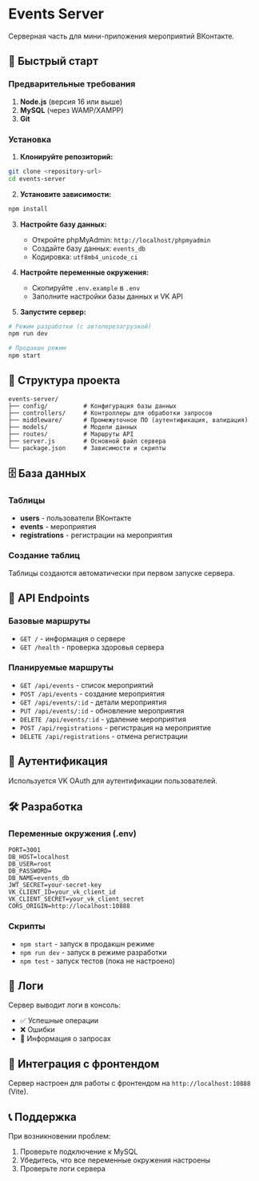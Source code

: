# Events Server

Серверная часть для мини-приложения мероприятий ВКонтакте.

## 🚀 Быстрый старт

### Предварительные требования

1. **Node.js** (версия 16 или выше)
2. **MySQL** (через WAMP/XAMPP)
3. **Git**

### Установка

1. **Клонируйте репозиторий:**
```bash
git clone <repository-url>
cd events-server
```

2. **Установите зависимости:**
```bash
npm install
```

3. **Настройте базу данных:**
   - Откройте phpMyAdmin: `http://localhost/phpmyadmin`
   - Создайте базу данных: `events_db`
   - Кодировка: `utf8mb4_unicode_ci`

4. **Настройте переменные окружения:**
   - Скопируйте `.env.example` в `.env`
   - Заполните настройки базы данных и VK API

5. **Запустите сервер:**
```bash
# Режим разработки (с автоперезагрузкой)
npm run dev

# Продакшн режим
npm start
```

## 📁 Структура проекта

```
events-server/
├── config/          # Конфигурация базы данных
├── controllers/     # Контроллеры для обработки запросов
├── middleware/      # Промежуточное ПО (аутентификация, валидация)
├── models/          # Модели данных
├── routes/          # Маршруты API
├── server.js        # Основной файл сервера
└── package.json     # Зависимости и скрипты
```

## 🗄️ База данных

### Таблицы

- **users** - пользователи ВКонтакте
- **events** - мероприятия
- **registrations** - регистрации на мероприятия

### Создание таблиц

Таблицы создаются автоматически при первом запуске сервера.

## 🔧 API Endpoints

### Базовые маршруты
- `GET /` - информация о сервере
- `GET /health` - проверка здоровья сервера

### Планируемые маршруты
- `GET /api/events` - список мероприятий
- `POST /api/events` - создание мероприятия
- `GET /api/events/:id` - детали мероприятия
- `PUT /api/events/:id` - обновление мероприятия
- `DELETE /api/events/:id` - удаление мероприятия
- `POST /api/registrations` - регистрация на мероприятие
- `DELETE /api/registrations` - отмена регистрации

## 🔐 Аутентификация

Используется VK OAuth для аутентификации пользователей.

## 🛠️ Разработка

### Переменные окружения (.env)

```env
PORT=3001
DB_HOST=localhost
DB_USER=root
DB_PASSWORD=
DB_NAME=events_db
JWT_SECRET=your-secret-key
VK_CLIENT_ID=your_vk_client_id
VK_CLIENT_SECRET=your_vk_client_secret
CORS_ORIGIN=http://localhost:10888
```

### Скрипты

- `npm start` - запуск в продакшн режиме
- `npm run dev` - запуск в режиме разработки
- `npm test` - запуск тестов (пока не настроено)

## 📝 Логи

Сервер выводит логи в консоль:
- ✅ Успешные операции
- ❌ Ошибки
- 📡 Информация о запросах

## 🔗 Интеграция с фронтендом

Сервер настроен для работы с фронтендом на `http://localhost:10888` (Vite).

## 📞 Поддержка

При возникновении проблем:
1. Проверьте подключение к MySQL
2. Убедитесь, что все переменные окружения настроены
3. Проверьте логи сервера
